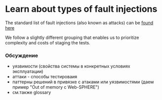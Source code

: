 # Learn about types of fault injections

The standard list of fault injections (also known as attacks) can be [found here](https://www.gremlin.com/docs/infrastructure-layer/attacks/)

We follow a slightly different grouping that enables us to prioritize complexity and costs of staging the tests.


### Обсуждение

- уязвимости (свойства системы в конкретных условиях эксплуатации)
- аттаки - способы тестироваия  
- паттерны решений в привязке с атаками или уязвимостями
  (даем пример "Out of memory c Web-SPHERE")
- см.также glossary  